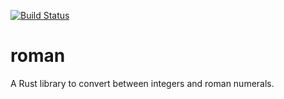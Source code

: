 [![Build Status](https://travis-ci.org/linfir/roman.svg?branch=master)](https://travis-ci.org/linfir/roman)
# roman

A Rust library to convert between integers and roman numerals.

